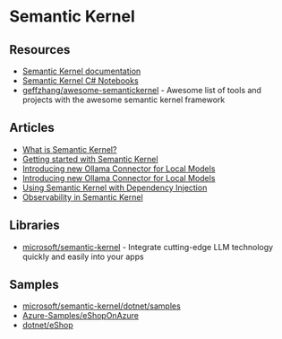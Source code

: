 # Semantic Kernel

## Resources
- [Semantic Kernel documentation](https://learn.microsoft.com/en-us/semantic-kernel/)
- [Semantic Kernel C# Notebooks](https://github.com/microsoft/semantic-kernel/tree/main/dotnet/notebooks)
- [geffzhang/awesome-semantickernel](https://github.com/geffzhang/awesome-semantickernel) - Awesome list of tools and projects with the awesome semantic kernel framework

## Articles
- [What is Semantic Kernel?](https://learn.microsoft.com/en-us/semantic-kernel/overview/)
- [Getting started with Semantic Kernel](https://learn.microsoft.com/en-us/semantic-kernel/get-started/quick-start-guide?pivots=programming-language-csharp)
- [Introducing new Ollama Connector for Local Models](https://devblogs.microsoft.com/semantic-kernel/introducing-new-ollama-connector-for-local-models/)
- [Introducing new Ollama Connector for Local Models](https://devblogs.microsoft.com/semantic-kernel/introducing-new-ollama-connector-for-local-models/)
- [Using Semantic Kernel with Dependency Injection](https://devblogs.microsoft.com/semantic-kernel/using-semantic-kernel-with-dependency-injection/)
- [Observability in Semantic Kernel](https://devblogs.microsoft.com/semantic-kernel/observability-in-semantic-kernel/)

## Libraries
- [microsoft/semantic-kernel](https://github.com/microsoft/semantic-kernel) - Integrate cutting-edge LLM technology quickly and easily into your apps

## Samples
- [microsoft/semantic-kernel/dotnet/samples](https://github.com/microsoft/semantic-kernel/tree/main/dotnet/samples)
- [Azure-Samples/eShopOnAzure](https://github.com/Azure-Samples/eShopOnAzure)
- [dotnet/eShop](https://github.com/dotnet/eShop)